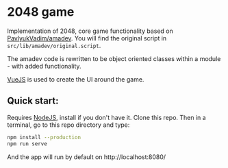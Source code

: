 # 2048 game

Implementation of 2048, core game functionality 
based on [PavlyukVadim/amadev](https://github.com/PavlyukVadim/amadev).
You will find the original script in `src/lib/amadev/original.script`.

The amadev code is rewritten to be object oriented 
classes within a module - with added functionality.

[VueJS](https://vuejs.org/) is used to create the UI around the game.

## Quick start:
Requires [NodeJS](https://nodejs.org/en/), install if you don't have it.
Clone this repo. Then in a terminal, go to this repo directory and type:
```bash
npm install --production
npm run serve
```

And the app will run by default on http://localhost:8080/

